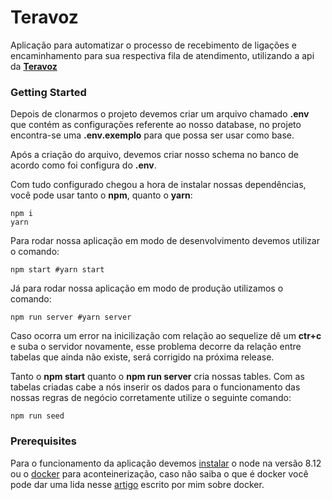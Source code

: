 # Teravoz
Aplicação para automatizar o processo de recebimento de ligações e encaminhamento para sua respectiva fila de atendimento, utilizando a api da [**Teravoz**](https://developers.teravoz.com.br/)

### Getting Started
Depois de clonarmos o projeto devemos criar um arquivo chamado **.env** que contém as configurações referente ao nosso database, no projeto encontra-se uma **.env.exemplo** para que possa ser usar como base. 

Após a criação do arquivo, devemos criar nosso schema no banco de acordo como foi configura do **.env**. 


Com tudo configurado chegou a hora de instalar nossas dependências, você pode usar tanto o **npm**, quanto o **yarn**:

```shell
npm i
yarn
```
Para rodar nossa aplicação em modo de desenvolvimento devemos utilizar o comando:

```shell
npm start #yarn start
```

Já para rodar nossa aplicação em modo de produção utilizamos o comando:

```shell
npm run server #yarn server
```

Caso ocorra um error na inicilização com relação ao sequelize dê um **ctr+c** e suba o servidor novamente, esse problema decorre da relação entre tabelas que ainda não existe, será corrigido na próxima release.

Tanto o **npm start** quanto o **npm run server** cria nossas tables. Com as tabelas criadas cabe a nós inserir os dados para o funcionamento das nossas regras de negócio corretamente utilize o seguinte comando:

```shell
npm run seed
```

### Prerequisites
Para o funcionamento da aplicação devemos [instalar](https://nodejs.org/en/download/) o node na versão 8.12 ou o [docker](https://www.docker.com/) para aconteinerização, caso não saiba o que é docker você pode dar uma lida nesse [artigo](https://medium.com/@leonardopeixoto/docker-bl%C3%A1-bl%C3%A1-bl%C3%A1-509294c0df4a) escrito por mim sobre docker.
